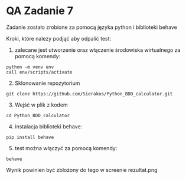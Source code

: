 # QA Zadanie 7

Zadanie zostało zrobione za pomocą języka python i biblioteki behave

Kroki, które nalezy podjąć aby odpalić test:

1. zalecane jest utworzenie oraz włączenie środowiska wirtualnego za pomocą komendy:
```
python -m venv env
call env/scripts/activate
```

2. Sklonowanie repozytorium
```
git clone https://github.com/Sierakos/Python_BDD_calculator.git
```

3. Wejść w plik z kodem
```
cd Python_BDD_calculator
```

4. instalacja biblioteki behave:
```
pip install behave
```

5. test można włączyć za pomocą komendy:
```
behave
```

Wynik powinien być zblożony do tego w screenie rezultat.png

